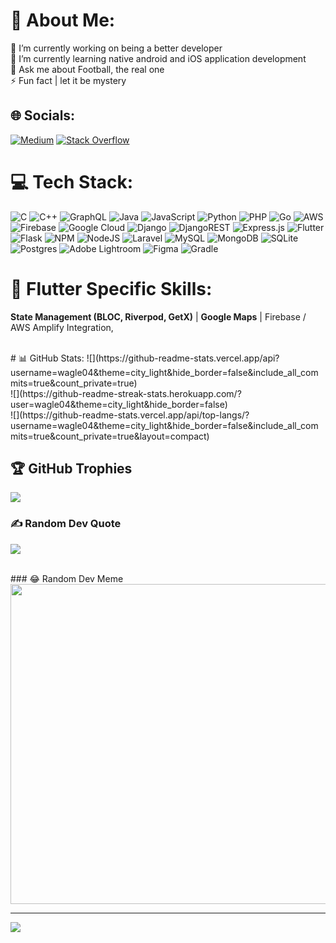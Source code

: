 # 💫 About Me:
🔭 I’m currently working on being a better developer<br>🌱 I’m currently learning native android and iOS application development<br>💬 Ask me about Football, the real one<br>⚡ Fun fact | let it be mystery
<br>

## 🌐 Socials:
 [![Medium](https://img.shields.io/badge/Medium-12100E?logo=medium&logoColor=white)](https://medium.com/@waglemanish28) [![Stack Overflow](https://img.shields.io/badge/-Stackoverflow-FE7A16?logo=stack-overflow&logoColor=white)](https://stackoverflow.com/users/6517083) 
 <br>

# 💻 Tech Stack:
![C](https://img.shields.io/badge/c-%2300599C.svg?style=plastic&logo=c&logoColor=white) ![C++](https://img.shields.io/badge/c++-%2300599C.svg?style=plastic&logo=c%2B%2B&logoColor=white) ![GraphQL](https://img.shields.io/badge/-GraphQL-E10098?style=plastic&logo=graphql&logoColor=white)  ![Java](https://img.shields.io/badge/java-%23ED8B00.svg?style=plastic&logo=java&logoColor=white) ![JavaScript](https://img.shields.io/badge/javascript-%23323330.svg?style=plastic&logo=javascript&logoColor=%23F7DF1E) ![Python](https://img.shields.io/badge/python-3670A0?style=plastic&logo=python&logoColor=ffdd54) ![PHP](https://img.shields.io/badge/php-%23777BB4.svg?style=plastic&logo=php&logoColor=white) ![Go](https://img.shields.io/badge/go-%2300ADD8.svg?style=plastic&logo=go&logoColor=white) ![AWS](https://img.shields.io/badge/AWS-%23FF9900.svg?style=plastic&logo=amazon-aws&logoColor=white) ![Firebase](https://img.shields.io/badge/firebase-%23039BE5.svg?style=plastic&logo=firebase) ![Google Cloud](https://img.shields.io/badge/Google%20Cloud-%234285F4.svg?style=plastic&logo=google-cloud&logoColor=white) ![Django](https://img.shields.io/badge/django-%23092E20.svg?style=plastic&logo=django&logoColor=white) ![DjangoREST](https://img.shields.io/badge/DJANGO-REST-ff1709?style=plastic&logo=django&logoColor=white&color=ff1709&labelColor=gray) ![Express.js](https://img.shields.io/badge/express.js-%23404d59.svg?style=plastic&logo=express&logoColor=%2361DAFB) ![Flutter](https://img.shields.io/badge/Flutter-%2302569B.svg?style=plastic&logo=Flutter&logoColor=white) ![Flask](https://img.shields.io/badge/flask-%23000.svg?style=plastic&logo=flask&logoColor=white) ![NPM](https://img.shields.io/badge/NPM-%23000000.svg?style=plastic&logo=npm&logoColor=white) ![NodeJS](https://img.shields.io/badge/node.js-6DA55F?style=plastic&logo=node.js&logoColor=white) ![Laravel](https://img.shields.io/badge/laravel-%23FF2D20.svg?style=plastic&logo=laravel&logoColor=white) ![MySQL](https://img.shields.io/badge/mysql-%2300f.svg?style=plastic&logo=mysql&logoColor=white) ![MongoDB](https://img.shields.io/badge/MongoDB-%234ea94b.svg?style=plastic&logo=mongodb&logoColor=white) ![SQLite](https://img.shields.io/badge/sqlite-%2307405e.svg?style=plastic&logo=sqlite&logoColor=white) ![Postgres](https://img.shields.io/badge/postgres-%23316192.svg?style=plastic&logo=postgresql&logoColor=white) ![Adobe Lightroom](https://img.shields.io/badge/Adobe%20Lightroom-31A8FF.svg?style=plastic&logo=Adobe%20Lightroom&logoColor=white) 	![Figma](https://img.shields.io/badge/figma-%23F24E1E.svg?style=plastic&logo=figma&logoColor=white) ![Gradle](https://img.shields.io/badge/Gradle-02303A.svg?style=plastic&logo=Gradle&logoColor=white)
<br>

# 🍃 Flutter Specific Skills:
**State Management (BLOC, Riverpod, GetX)** | **Google Maps** | Firebase / AWS Amplify Integration,

<br>
# 📊 GitHub Stats:
![](https://github-readme-stats.vercel.app/api?username=wagle04&theme=city_light&hide_border=false&include_all_commits=true&count_private=true)<br/>
![](https://github-readme-streak-stats.herokuapp.com/?user=wagle04&theme=city_light&hide_border=false)<br/>
![](https://github-readme-stats.vercel.app/api/top-langs/?username=wagle04&theme=city_light&hide_border=false&include_all_commits=true&count_private=true&layout=compact)
<br>

## 🏆 GitHub Trophies
![](https://github-profile-trophy.vercel.app/?username=wagle04&theme=discord&no-frame=false&no-bg=false&margin-w=4)
<br>

### ✍️ Random Dev Quote
![](https://quotes-github-readme.vercel.app/api?type=horizontal&theme=radical)

<br>
### 😂 Random Dev Meme
<img src="https://random-memer.herokuapp.com/" width="512px"/>
  
---
[![](https://visitcount.itsvg.in/api?id=wagle04&icon=4&color=9)](https://visitcount.itsvg.in)
       
<!-- Proudly created with GPRM ( https://gprm.itsvg.in ) -->
